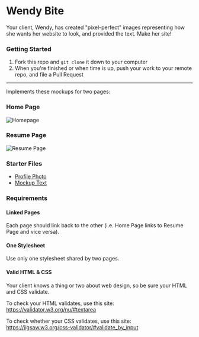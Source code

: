 # Wendy Bite

Your client, Wendy, has created "pixel-perfect" images representing how she
wants her website to look, and provided the text. Make her site!

### Getting Started

1. Fork this repo and `git clone` it down to your computer
1. When you're finished or when time is up, push your work to your remote repo, and file a Pull Request

---

Implements these mockups for two pages: 

### Home Page
![Homepage](https://i.imgur.com/eMFagN7.png)

### Resume Page
![Resume Page](https://i.imgur.com/x8qtnIq.png)

### Starter Files
- [Profile Photo](images/Wendy-Bite.jpg)
- [Mockup Text](copy.txt)

### Requirements

#### Linked Pages

Each page should link back to the other (i.e. Home Page links to Resume Page and vice versa).

#### One Stylesheet

Use only one stylesheet shared by two pages.

#### Valid HTML & CSS

Your client knows a thing or two about web design, so be sure your HTML and CSS validate.

To check your HTML validates, use this site:
https://validator.w3.org/nu/#textarea

To check whether your CSS validates, use this site:
https://jigsaw.w3.org/css-validator/#validate_by_input

